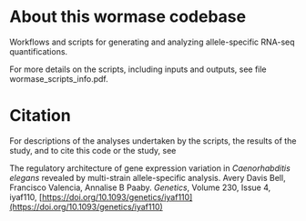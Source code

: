 # About this wormase codebase
Workflows and scripts for generating and analyzing allele-specific RNA-seq quantifications.

For more details on the scripts, including inputs and outputs, see file wormase_scripts_info.pdf.

# Citation
For descriptions of the analyses undertaken by the scripts, the results of the study, and to cite this code or the study, see

The regulatory architecture of gene expression variation in *Caenorhabditis elegans* revealed by multi-strain allele-specific analysis. Avery Davis Bell, Francisco Valencia, Annalise B Paaby. *Genetics*, Volume 230, Issue 4, iyaf110, [https://doi.org/10.1093/genetics/iyaf110](https://doi.org/10.1093/genetics/iyaf110) 


